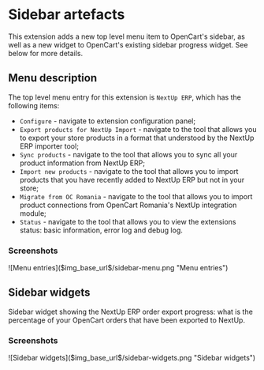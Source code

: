 # Sidebar artefacts

This extension adds a new top level menu item to OpenCart's sidebar, as well as a new widget to OpenCart's existing sidebar progress widget.
See below for more details.

## Menu description

The top level menu entry for this extension is `NextUp ERP`, which has the following items:
- `Configure` - navigate to extension configuration panel;
- `Export products for NextUp Import` - navigate to the tool that allows you to export your store products in a format that understood by the NextUp ERP importer tool;
- `Sync products` - navigate to the tool that allows you to sync all your product information from NextUp ERP;
- `Import new products` - navigate to the tool that allows you to import products that you have recently added to NextUp ERP but not in your store;
- `Migrate from OC Romania` - navigate to the tool that allows you to import product connections from OpenCart Romania's NextUp integration module;
- `Status` - navigate to the tool that allows you to view the extensions status: basic information, error log and debug log.

### Screenshots

<div class="mp-page-screenshot" markdown="1">
![Menu entries]($img_base_url$/sidebar-menu.png "Menu entries")
</div>

<div class="mp-page-break"></div>

## Sidebar widgets
Sidebar widget showing the NextUp ERP order export progress: what is the percentage of your OpenCart orders that have been exported to NextUp.

### Screenshots

<div class="mp-page-screenshot" markdown="1">
![Sidebar widgets]($img_base_url$/sidebar-widgets.png "Sidebar widgets")
</div>